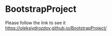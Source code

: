 # BootstrapProject
Please follow the link to see it
https://oleksiydrozdov.github.io/BootstrapProject/
